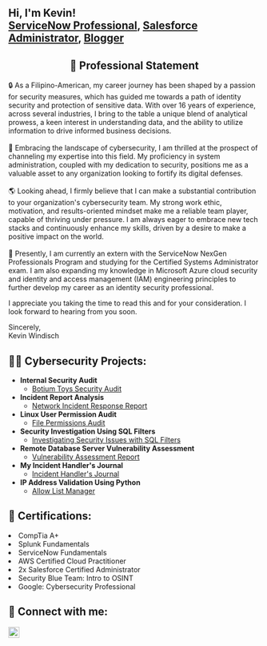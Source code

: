 <h2>Hi, I'm Kevin! <br/><a href="https://www.linkedin.com/in/salesforcekevin/">ServiceNow Professional</a>,  <a href="https://trailblazer.me/id/kwindisch">Salesforce Administrator</a>,  <a href="https://medium.com/@SalesforceKevin">Blogger</a></h2>

<div align="center"><h2> 🪪 Professional Statement</h2></div>

🔒 As a Filipino-American, my career journey has been shaped by a passion for security measures, which has guided me towards a path of identity security and protection of sensitive data. With over 16 years of experience, across several industries, I bring to the table a unique blend of analytical prowess, a keen interest in understanding data, and the ability to utilize information to drive informed business decisions.<br/>
<br/>
🌟 Embracing the landscape of cybersecurity, I am thrilled at the prospect of channeling my expertise into this field. My proficiency in system administration, coupled with my dedication to security, positions me as a valuable asset to any organization looking to fortify its digital defenses.<br/>
<br/>
🌎 Looking ahead, I firmly believe that I can make a substantial contribution to your organization's cybersecurity team. My strong work ethic, motivation, and results-oriented mindset make me a reliable team player, capable of thriving under pressure. I am always eager to embrace new tech stacks and continuously enhance my skills, driven by a desire to make a positive impact on the world.<br/>
<br/>
🔭 Presently, I am currently an extern with the ServiceNow NexGen Professionals Program and studying for the Certified Systems Administrator exam. I am also expanding my knowledge in Microsoft Azure cloud security and identity and access management (IAM) engineering principles to further develop my career as an identity security professional.<br/>

I appreciate you taking the time to read this and for your consideration. I look forward to hearing from you soon.

Sincerely,<br/>
Kevin Windisch


<h2>👨‍💻 Cybersecurity Projects:</h2>

- <b>Internal Security Audit</b>
  - [Botium Toys Security Audit](https://github.com/ktwindisch/InternalSecurityAudit)
- <b>Incident Report Analysis</b>
  - [Network Incident Response Report](https://github.com/ktwindisch/NIST-CFS-IncidentReport)
- <b>Linux User Permission Audit</b>
  - [File Permissions Audit](https://github.com/ktwindisch/LinuxUserPermissionAudit)
- <b>Security Investigation Using SQL Filters</b>
  - [Investigating Security Issues with SQL Filters](https://github.com/ktwindisch/Investigating-Security-Issues-with-SQL-Filters)
- <b>Remote Database Server Vulnerability Assessment</b>
  - [Vulnerability Assessment Report](https://github.com/ktwindisch/Vulnerability-Assessment-Report)
- <b>My Incident Handler's Journal</b>
  - [Incident Handler's Journal](https://github.com/ktwindisch/Incident-handlers-journal)
- <b>IP Address Validation Using Python</b>
  - [Allow List Manager](https://github.com/ktwindisch/IP-Address-Validation-Using-Python)

<h2>🧾 Certifications:</h2>
<li>CompTia A+</li><b></b>
<li>Splunk Fundamentals</li><b></b>
<li>ServiceNow Fundamentals</li><b></b>
<li>AWS Certified Cloud Practitioner</li><b></b>
<li>2x Salesforce Certified Administrator</li><b></b>
<li>Security Blue Team: Intro to OSINT</li><b></b>
<li>Google: Cybersecurity Professional</li><b></b>

<h2> 🤳 Connect with me:</h2>

[<img align="left" alt="KevinWindisch | LinkedIn" width="22px" src="https://cdn.jsdelivr.net/npm/simple-icons@v3/icons/linkedin.svg" />][linkedin]

[linkedin]: https://linkedin.com/in/salesforcekevin

<!--
**ktwindisch/ktwindisch** is a ✨ _special_ ✨ repository because its `README.md` (this file) appears on your GitHub profile.

Here are some ideas to get you started:

- 🔭 I’m currently working on ...
- 🌱 I’m currently learning ...
- 👯 I’m looking to collaborate on ...
- 🤔 I’m looking for help with ...
- 💬 Ask me about ...
- 📫 How to reach me: ...
- 😄 Pronouns: ...
- ⚡ Fun fact: ...
-->
